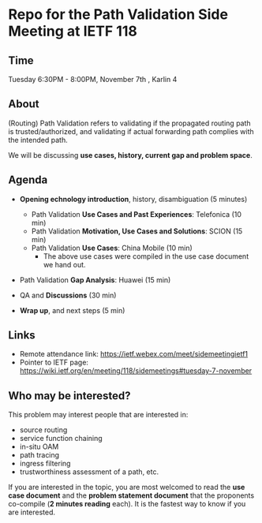 # Repo for the Path Validation Side Meeting at IETF 118

## Time 

Tuesday 6:30PM - 8:00PM, November 7th , Karlin 4

## About

(Routing) Path Validation refers to validating if the propagated routing path is trusted/authorized, and validating if actual forwarding path complies with the intended path. 

We will be discussing **use cases, history, current gap and problem space**.  

## Agenda

- **Opening echnology introduction**, history, disambiguation (5 minutes)
  - Path Validation **Use Cases and Past Experiences**: Telefonica (10 min)
  - Path Validation **Motivation, Use Cases and Solutions**: SCION (15 min)
  - Path Validation **Use Cases**: China Mobile (10 min)
    - The above use cases were compiled in the use case document we hand out.
- Path Validation **Gap Analysis**: Huawei (15 min)


- QA and **Discussions** (30 min)
- **Wrap up**, and next steps (5 min)

## Links

- Remote attendance link: https://ietf.webex.com/meet/sidemeetingietf1
- Pointer to IETF page: https://wiki.ietf.org/en/meeting/118/sidemeetings#tuesday-7-november

## Who may be interested?

This problem may interest people that are interested in: 
- source routing
- service function chaining
- in-situ OAM
- path tracing
- ingress filtering
- trustworthiness assessment of a path, etc. 

If you are interested in the topic, you are most welcomed to read the **use case document** and the **problem statement document** that the proponents co-compile (**2 minutes reading** each). It is the fastest way to know if you are interested. 